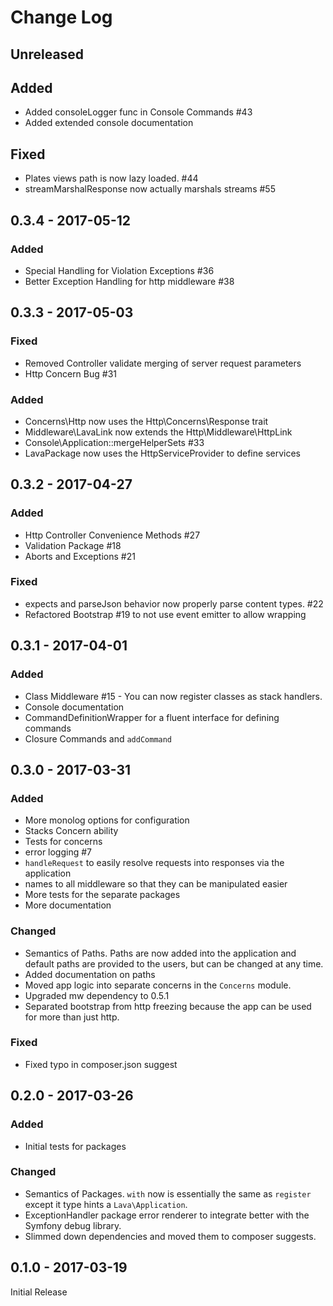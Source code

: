 # Change Log

## Unreleased

## Added

- Added consoleLogger func in Console Commands #43
- Added extended console documentation

## Fixed

- Plates views path is now lazy loaded. #44
- streamMarshalResponse now actually marshals streams #55

## 0.3.4 - 2017-05-12

### Added

- Special Handling for Violation Exceptions #36
- Better Exception Handling for http middleware #38

## 0.3.3 - 2017-05-03

### Fixed

- Removed Controller validate merging of server request parameters
- Http Concern Bug #31

### Added

- Concerns\Http now uses the Http\Concerns\Response trait
- Middleware\LavaLink now extends the Http\Middleware\HttpLink
- Console\Application::mergeHelperSets #33
- LavaPackage now uses the HttpServiceProvider to define services

## 0.3.2 - 2017-04-27

### Added

- Http Controller Convenience Methods #27
- Validation Package #18
- Aborts and Exceptions #21

### Fixed

- expects and parseJson behavior now properly parse content types. #22
- Refactored Bootstrap #19 to not use event emitter to allow wrapping

## 0.3.1 - 2017-04-01

### Added

- Class Middleware #15 - You can now register classes as stack handlers.
- Console documentation
- CommandDefinitionWrapper for a fluent interface for defining commands
- Closure Commands and ``addCommand``

## 0.3.0 - 2017-03-31

### Added

- More monolog options for configuration
- Stacks Concern ability
- Tests for concerns
- error logging #7
- `handleRequest` to easily resolve requests into responses via the application
- names to all middleware so that they can be manipulated easier
- More tests for the separate packages
- More documentation

### Changed

- Semantics of Paths. Paths are now added into the application and default paths are provided to the users, but can be changed at any time.
- Added documentation on paths
- Moved app logic into separate concerns in the `Concerns` module.
- Upgraded mw dependency to 0.5.1
- Separated bootstrap from http freezing because the app can be used for more than just http.

### Fixed

- Fixed typo in composer.json suggest

## 0.2.0 - 2017-03-26

### Added

- Initial tests for packages

### Changed

- Semantics of Packages. `with` now is essentially the same as `register` except it type hints a `Lava\Application`.
- ExceptionHandler package error renderer to integrate better with the Symfony debug library.
- Slimmed down dependencies and moved them to composer suggests.

## 0.1.0 - 2017-03-19

Initial Release
